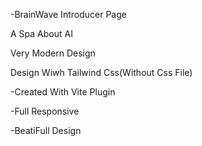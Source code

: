 -BrainWave Introducer Page

A Spa About AI 

Very Modern Design 

Design Wiwh Tailwind Css(Without Css File)


-Created With Vite Plugin


-Full Responsive


-BeatiFull Design
